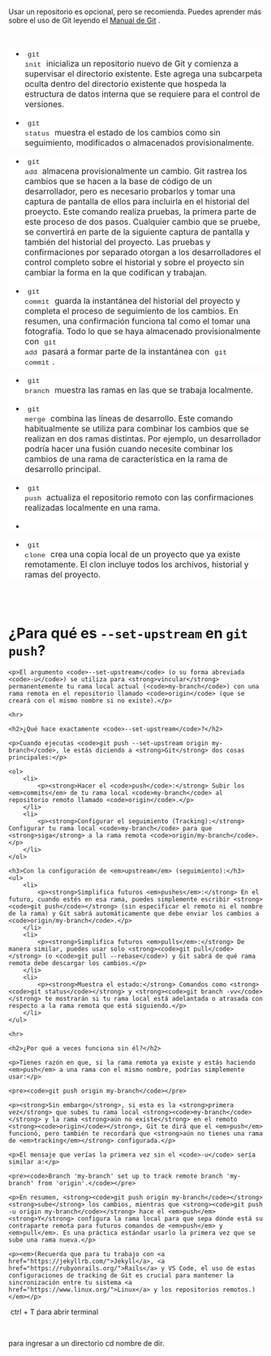  Usar un repositorio es opcional, pero se recomienda. Puedes aprender más sobre el uso de Git leyendo el <a href="https://guides.github.com/introduction/git-handbook/">Manual de Git</a> .<div><br /></div><div><ul style="background-color: white; box-sizing: border-box; color: #1f2328; font-family: -apple-system, BlinkMacSystemFont, &quot;Segoe UI&quot;, &quot;Noto Sans&quot;, Helvetica, Arial, sans-serif, &quot;Apple Color Emoji&quot;, &quot;Segoe UI Emoji&quot;; font-size: 16px; margin-bottom: 16px; margin-top: 0px; padding-left: 2em;"><li style="box-sizing: border-box;"><p style="box-sizing: border-box; margin-bottom: 16px; margin-top: 16px;"><code style="background-color: var(--bgColor-neutral-muted,var(--color-neutral-muted)); border-radius: 6px; box-sizing: border-box; font-family: var(--fontStack-monospace,ui-monospace,SFMono-Regular,SF Mono,Menlo,Consolas,Liberation Mono,monospace); font-size: 13.6px; margin: 0px; padding: 0.2em 0.4em; white-space-collapse: break-spaces;">git init</code>&nbsp;inicializa un repositorio nuevo de Git y comienza a supervisar el directorio existente. Este agrega una subcarpeta oculta dentro del directorio existente que hospeda la estructura de datos interna que se requiere para el control de versiones.</p></li><li style="box-sizing: border-box; margin-top: 0.25em;"><p style="box-sizing: border-box; margin-bottom: 16px; margin-top: 16px;"><code style="background-color: var(--bgColor-neutral-muted,var(--color-neutral-muted)); border-radius: 6px; box-sizing: border-box; font-family: var(--fontStack-monospace,ui-monospace,SFMono-Regular,SF Mono,Menlo,Consolas,Liberation Mono,monospace); font-size: 13.6px; margin: 0px; padding: 0.2em 0.4em; white-space-collapse: break-spaces;">git status</code>&nbsp;muestra el estado de los cambios como sin seguimiento, modificados o almacenados provisionalmente.</p></li></ul><div><ul style="background-color: white; box-sizing: border-box; color: #1f2328; font-family: -apple-system, BlinkMacSystemFont, &quot;Segoe UI&quot;, &quot;Noto Sans&quot;, Helvetica, Arial, sans-serif, &quot;Apple Color Emoji&quot;, &quot;Segoe UI Emoji&quot;; font-size: 16px; margin-bottom: 16px; margin-top: 0px; padding-left: 2em;"><li style="box-sizing: border-box; margin-top: 0.25em;"><p style="box-sizing: border-box; margin-bottom: 16px; margin-top: 16px;"><code style="background-color: var(--bgColor-neutral-muted,var(--color-neutral-muted)); border-radius: 6px; box-sizing: border-box; font-family: var(--fontStack-monospace,ui-monospace,SFMono-Regular,SF Mono,Menlo,Consolas,Liberation Mono,monospace); font-size: 13.6px; margin: 0px; padding: 0.2em 0.4em; white-space-collapse: break-spaces;">git add</code>&nbsp;almacena provisionalmente un cambio. Git rastrea los cambios que se hacen a la base de código de un desarrollador, pero es necesario probarlos y tomar una captura de pantalla de ellos para incluirla en el historial del proeycto. Este comando realiza pruebas, la primera parte de este proceso de dos pasos. Cualquier cambio que se pruebe, se convertirá en parte de la siguiente captura de pantalla y también del historial del proyecto. Las pruebas y confirmaciones por separado otorgan a los desarrolladores el control completo sobre el historial y sobre el proyecto sin cambiar la forma en la que codifican y trabajan.</p></li><li style="box-sizing: border-box; margin-top: 0.25em;"><p style="box-sizing: border-box; margin-bottom: 16px; margin-top: 16px;"><code style="background-color: var(--bgColor-neutral-muted,var(--color-neutral-muted)); border-radius: 6px; box-sizing: border-box; font-family: var(--fontStack-monospace,ui-monospace,SFMono-Regular,SF Mono,Menlo,Consolas,Liberation Mono,monospace); font-size: 13.6px; margin: 0px; padding: 0.2em 0.4em; white-space-collapse: break-spaces;">git commit</code>&nbsp;guarda la instantánea del historial del proyecto y completa el proceso de seguimiento de los cambios. En resumen, una confirmación funciona tal como el tomar una fotografía. Todo lo que se haya almacenado provisionalmente con&nbsp;<code style="background-color: var(--bgColor-neutral-muted,var(--color-neutral-muted)); border-radius: 6px; box-sizing: border-box; font-family: var(--fontStack-monospace,ui-monospace,SFMono-Regular,SF Mono,Menlo,Consolas,Liberation Mono,monospace); font-size: 13.6px; margin: 0px; padding: 0.2em 0.4em; white-space-collapse: break-spaces;">git add</code>&nbsp;pasará a formar parte de la instantánea con&nbsp;<code style="background-color: var(--bgColor-neutral-muted,var(--color-neutral-muted)); border-radius: 6px; box-sizing: border-box; font-family: var(--fontStack-monospace,ui-monospace,SFMono-Regular,SF Mono,Menlo,Consolas,Liberation Mono,monospace); font-size: 13.6px; margin: 0px; padding: 0.2em 0.4em; white-space-collapse: break-spaces;">git commit</code>.</p></li></ul></div><div><ul style="background-color: white; box-sizing: border-box; color: #1f2328; font-family: -apple-system, BlinkMacSystemFont, &quot;Segoe UI&quot;, &quot;Noto Sans&quot;, Helvetica, Arial, sans-serif, &quot;Apple Color Emoji&quot;, &quot;Segoe UI Emoji&quot;; font-size: 16px; margin-bottom: 16px; margin-top: 0px; padding-left: 2em;"><li style="box-sizing: border-box; margin-top: 0.25em;"><p style="box-sizing: border-box; margin-bottom: 16px; margin-top: 16px;"><code style="background-color: var(--bgColor-neutral-muted,var(--color-neutral-muted)); border-radius: 6px; box-sizing: border-box; font-family: var(--fontStack-monospace,ui-monospace,SFMono-Regular,SF Mono,Menlo,Consolas,Liberation Mono,monospace); font-size: 13.6px; margin: 0px; padding: 0.2em 0.4em; white-space-collapse: break-spaces;">git branch</code>&nbsp;muestra las ramas en las que se trabaja localmente.</p></li><li style="box-sizing: border-box; margin-top: 0.25em;"><p style="box-sizing: border-box; margin-bottom: 16px; margin-top: 16px;"><code style="background-color: var(--bgColor-neutral-muted,var(--color-neutral-muted)); border-radius: 6px; box-sizing: border-box; font-family: var(--fontStack-monospace,ui-monospace,SFMono-Regular,SF Mono,Menlo,Consolas,Liberation Mono,monospace); font-size: 13.6px; margin: 0px; padding: 0.2em 0.4em; white-space-collapse: break-spaces;">git merge</code>&nbsp;combina las líneas de desarrollo. Este comando habitualmente se utiliza para combinar los cambios que se realizan en dos ramas distintas. Por ejemplo, un desarrollador podría hacer una fusión cuando necesite combinar los cambios de una rama de característica en la rama de desarrollo principal.</p></li></ul><div><ul style="background-color: white; box-sizing: border-box; color: #1f2328; font-family: -apple-system, BlinkMacSystemFont, &quot;Segoe UI&quot;, &quot;Noto Sans&quot;, Helvetica, Arial, sans-serif, &quot;Apple Color Emoji&quot;, &quot;Segoe UI Emoji&quot;; font-size: 16px; margin-bottom: 16px; margin-top: 0px; padding-left: 2em;"><li style="box-sizing: border-box; margin-top: 0.25em;"><p style="box-sizing: border-box; margin-bottom: 16px; margin-top: 16px;"><code style="background-color: var(--bgColor-neutral-muted,var(--color-neutral-muted)); border-radius: 6px; box-sizing: border-box; font-family: var(--fontStack-monospace,ui-monospace,SFMono-Regular,SF Mono,Menlo,Consolas,Liberation Mono,monospace); font-size: 13.6px; margin: 0px; padding: 0.2em 0.4em; white-space-collapse: break-spaces;">git push</code>&nbsp;actualiza el repositorio remoto con las confirmaciones realizadas localmente en una rama.</p></li><li style="box-sizing: border-box; margin-top: 0.25em;"><p style="box-sizing: border-box; margin-bottom: 16px; margin-top: 16px;"><br /></p></li></ul></div></div><ul style="background-color: white; box-sizing: border-box; color: #1f2328; font-family: -apple-system, BlinkMacSystemFont, &quot;Segoe UI&quot;, &quot;Noto Sans&quot;, Helvetica, Arial, sans-serif, &quot;Apple Color Emoji&quot;, &quot;Segoe UI Emoji&quot;; font-size: 16px; margin-bottom: 16px; margin-top: 0px; padding-left: 2em;"><li style="box-sizing: border-box; margin-top: 0.25em;"><p style="box-sizing: border-box; margin-bottom: 16px; margin-top: 16px;"><code style="background-color: var(--bgColor-neutral-muted,var(--color-neutral-muted)); border-radius: 6px; box-sizing: border-box; font-family: var(--fontStack-monospace,ui-monospace,SFMono-Regular,SF Mono,Menlo,Consolas,Liberation Mono,monospace); font-size: 13.6px; margin: 0px; padding: 0.2em 0.4em; white-space-collapse: break-spaces;">git clone</code>&nbsp;crea una copia local de un proyecto que ya existe remotamente. El clon incluye todos los archivos, historial y ramas del proyecto.</p></li></ul><div><span><!--more--></span><span style="color: #1f2328; font-family: -apple-system, BlinkMacSystemFont, Segoe UI, Noto Sans, Helvetica, Arial, sans-serif, Apple Color Emoji, Segoe UI Emoji;"><br /></span></div></div><div><span style="color: #1f2328; font-family: -apple-system, BlinkMacSystemFont, Segoe UI, Noto Sans, Helvetica, Arial, sans-serif, Apple Color Emoji, Segoe UI Emoji;"><br /></span></div>


   <h1>¿Para qué es <code>--set-upstream</code> en <code>git push</code>?</h1>

    <p>El argumento <code>--set-upstream</code> (o su forma abreviada <code>-u</code>) se utiliza para <strong>vincular</strong> permanentemente tu rama local actual (<code>my-branch</code>) con una rama remota en el repositorio llamado <code>origin</code> (que se creará con el mismo nombre si no existe).</p>

    <hr>

    <h2>¿Qué hace exactamente <code>--set-upstream</code>?</h2>

    <p>Cuando ejecutas <code>git push --set-upstream origin my-branch</code>, le estás diciendo a <strong>Git</strong> dos cosas principales:</p>

    <ol>
        <li>
            <p><strong>Hacer el <code>push</code>:</strong> Subir los <em>commits</em> de tu rama local <code>my-branch</code> al repositorio remoto llamado <code>origin</code>.</p>
        </li>
        <li>
            <p><strong>Configurar el seguimiento (Tracking):</strong> Configurar tu rama local <code>my-branch</code> para que <strong>siga</strong> a la rama remota <code>origin/my-branch</code>.</p>
        </li>
    </ol>

    <h3>Con la configuración de <em>upstream</em> (seguimiento):</h3>
    <ul>
        <li>
            <p><strong>Simplifica futuros <em>pushes</em>:</strong> En el futuro, cuando estés en esa rama, puedes simplemente escribir <strong><code>git push</code></strong> (sin especificar el remoto ni el nombre de la rama) y Git sabrá automáticamente que debe enviar los cambios a <code>origin/my-branch</code>.</p>
        </li>
        <li>
            <p><strong>Simplifica futuros <em>pulls</em>:</strong> De manera similar, puedes usar solo <strong><code>git pull</code></strong> (o <code>git pull --rebase</code>) y Git sabrá de qué rama remota debe descargar los cambios.</p>
        </li>
        <li>
            <p><strong>Muestra el estado:</strong> Comandos como <strong><code>git status</code></strong> y <strong><code>git branch -vv</code></strong> te mostrarán si tu rama local está adelantada o atrasada con respecto a la rama remota que está siguiendo.</p>
        </li>
    </ul>

    <hr>

    <h2>¿Por qué a veces funciona sin él?</h2>

    <p>Tienes razón en que, si la rama remota ya existe y estás haciendo <em>push</em> a una rama con el mismo nombre, podrías simplemente usar:</p>

    <pre><code>git push origin my-branch</code></pre>

    <p><strong>Sin embargo</strong>, si esta es la <strong>primera vez</strong> que subes tu rama local <strong><code>my-branch</code></strong> y la rama <strong>aún no existe</strong> en el remoto <strong><code>origin</code></strong>, Git te dirá que el <em>push</em> funcionó, pero también te recordará que <strong>aún no tienes una rama de <em>tracking</em></strong> configurada.</p>

    <p>El mensaje que verías la primera vez sin el <code>-u</code> sería similar a:</p>

    <pre><code>Branch 'my-branch' set up to track remote branch 'my-branch' from 'origin'.</code></pre>

    <p>En resumen, <strong><code>git push origin my-branch</code></strong> <strong>sube</strong> los cambios, mientras que <strong><code>git push -u origin my-branch</code></strong> hace el <em>push</em> <strong>Y</strong> configura la rama local para que sepa dónde está su contraparte remota para futuros comandos de <em>push</em> y <em>pull</em>. Es una práctica estándar usarlo la primera vez que se sube una rama nueva.</p>

    <p><em>(Recuerda que para tu trabajo con <a href="https://jekyllrb.com/">Jekyll</a>, <a href="https://rubyonrails.org/">Rails</a> y VS Code, el uso de estas configuraciones de tracking de Git es crucial para mantener la sincronización entre tu sistema <a href="https://www.linux.org/">Linux</a> y los repositorios remotos.)</em></p>

<p>&nbsp;ctrl + T ṕara abrir terminal</p><p><br /></p><p>para ingresar a un directorio cd nombre de dir.</p>
